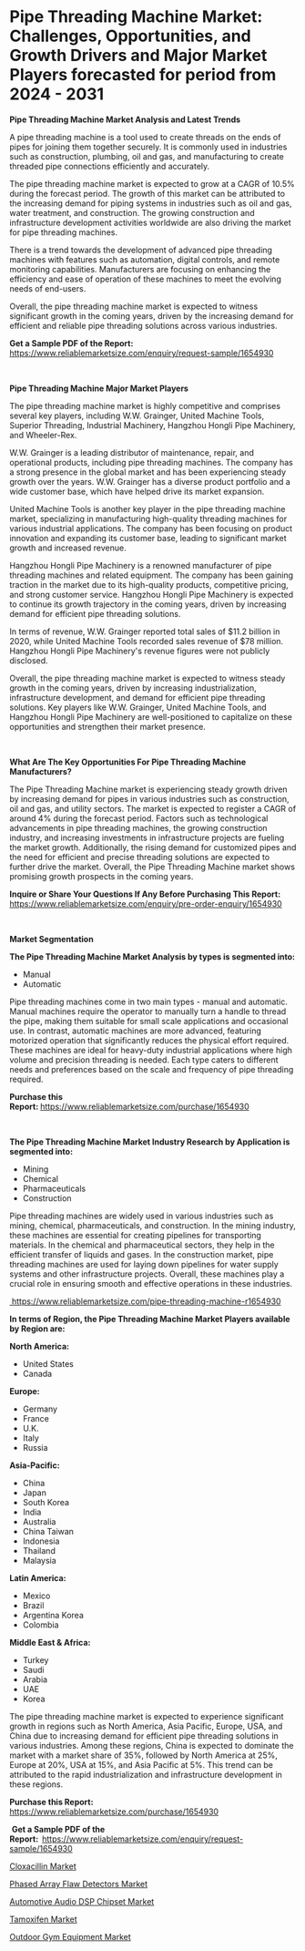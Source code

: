 <p><h1>Pipe Threading Machine Market: Challenges, Opportunities, and Growth Drivers and Major Market Players forecasted for period from 2024 - 2031</h1></p><p><strong>Pipe Threading Machine Market Analysis and Latest Trends</strong></p>
<p><p>A pipe threading machine is a tool used to create threads on the ends of pipes for joining them together securely. It is commonly used in industries such as construction, plumbing, oil and gas, and manufacturing to create threaded pipe connections efficiently and accurately.</p><p>The pipe threading machine market is expected to grow at a CAGR of 10.5% during the forecast period. The growth of this market can be attributed to the increasing demand for piping systems in industries such as oil and gas, water treatment, and construction. The growing construction and infrastructure development activities worldwide are also driving the market for pipe threading machines.</p><p>There is a trend towards the development of advanced pipe threading machines with features such as automation, digital controls, and remote monitoring capabilities. Manufacturers are focusing on enhancing the efficiency and ease of operation of these machines to meet the evolving needs of end-users.</p><p>Overall, the pipe threading machine market is expected to witness significant growth in the coming years, driven by the increasing demand for efficient and reliable pipe threading solutions across various industries.</p></p>
<p><strong>Get a Sample PDF of the Report:&nbsp;</strong> <a href="https://www.reliablemarketsize.com/enquiry/request-sample/1654930">https://www.reliablemarketsize.com/enquiry/request-sample/1654930</a></p>
<p>&nbsp;</p>
<p><strong>Pipe Threading Machine Major Market Players</strong></p>
<p><p>The pipe threading machine market is highly competitive and comprises several key players, including W.W. Grainger, United Machine Tools, Superior Threading, Industrial Machinery, Hangzhou Hongli Pipe Machinery, and Wheeler-Rex.</p><p>W.W. Grainger is a leading distributor of maintenance, repair, and operational products, including pipe threading machines. The company has a strong presence in the global market and has been experiencing steady growth over the years. W.W. Grainger has a diverse product portfolio and a wide customer base, which have helped drive its market expansion.</p><p>United Machine Tools is another key player in the pipe threading machine market, specializing in manufacturing high-quality threading machines for various industrial applications. The company has been focusing on product innovation and expanding its customer base, leading to significant market growth and increased revenue.</p><p>Hangzhou Hongli Pipe Machinery is a renowned manufacturer of pipe threading machines and related equipment. The company has been gaining traction in the market due to its high-quality products, competitive pricing, and strong customer service. Hangzhou Hongli Pipe Machinery is expected to continue its growth trajectory in the coming years, driven by increasing demand for efficient pipe threading solutions.</p><p>In terms of revenue, W.W. Grainger reported total sales of $11.2 billion in 2020, while United Machine Tools recorded sales revenue of $78 million. Hangzhou Hongli Pipe Machinery's revenue figures were not publicly disclosed.</p><p>Overall, the pipe threading machine market is expected to witness steady growth in the coming years, driven by increasing industrialization, infrastructure development, and demand for efficient pipe threading solutions. Key players like W.W. Grainger, United Machine Tools, and Hangzhou Hongli Pipe Machinery are well-positioned to capitalize on these opportunities and strengthen their market presence.</p></p>
<p>&nbsp;</p>
<p><strong>What Are The Key Opportunities For Pipe Threading Machine Manufacturers?</strong></p>
<p><p>The Pipe Threading Machine market is experiencing steady growth driven by increasing demand for pipes in various industries such as construction, oil and gas, and utility sectors. The market is expected to register a CAGR of around 4% during the forecast period. Factors such as technological advancements in pipe threading machines, the growing construction industry, and increasing investments in infrastructure projects are fueling the market growth. Additionally, the rising demand for customized pipes and the need for efficient and precise threading solutions are expected to further drive the market. Overall, the Pipe Threading Machine market shows promising growth prospects in the coming years.</p></p>
<p><strong>Inquire or Share Your Questions If Any Before Purchasing This Report:</strong> <a href="https://www.reliablemarketsize.com/enquiry/pre-order-enquiry/1654930">https://www.reliablemarketsize.com/enquiry/pre-order-enquiry/1654930</a></p>
<p>&nbsp;</p>
<p><strong>Market Segmentation</strong></p>
<p><strong>The Pipe Threading Machine Market Analysis by types is segmented into:</strong></p>
<p><ul><li>Manual</li><li>Automatic</li></ul></p>
<p><p>Pipe threading machines come in two main types - manual and automatic. Manual machines require the operator to manually turn a handle to thread the pipe, making them suitable for small scale applications and occasional use. In contrast, automatic machines are more advanced, featuring motorized operation that significantly reduces the physical effort required. These machines are ideal for heavy-duty industrial applications where high volume and precision threading is needed. Each type caters to different needs and preferences based on the scale and frequency of pipe threading required.</p></p>
<p><strong>Purchase this Report:&nbsp;</strong><a href="https://www.reliablemarketsize.com/purchase/1654930">https://www.reliablemarketsize.com/purchase/1654930</a></p>
<p>&nbsp;</p>
<p><strong>The Pipe Threading Machine Market Industry Research by Application is segmented into:</strong></p>
<p><ul><li>Mining</li><li>Chemical</li><li>Pharmaceuticals</li><li>Construction</li></ul></p>
<p><p>Pipe threading machines are widely used in various industries such as mining, chemical, pharmaceuticals, and construction. In the mining industry, these machines are essential for creating pipelines for transporting materials. In the chemical and pharmaceutical sectors, they help in the efficient transfer of liquids and gases. In the construction market, pipe threading machines are used for laying down pipelines for water supply systems and other infrastructure projects. Overall, these machines play a crucial role in ensuring smooth and effective operations in these industries.</p></p>
<p><a href="https://www.reliablemarketsize.com/pipe-threading-machine-r1654930">&nbsp;https://www.reliablemarketsize.com/pipe-threading-machine-r1654930</a></p>
<p><strong>In terms of Region, the Pipe Threading Machine Market Players available by Region are:</strong></p>
<p>
    <p> <strong> North America: </strong>
        <ul>
            <li>United States</li>
            <li>Canada</li>
        </ul>
        </p> 
    <p> <strong> Europe: </strong>
        <ul>
            <li>Germany</li>
            <li>France</li>
            <li>U.K.</li>
            <li>Italy</li>
            <li>Russia</li>
        </ul>
        </p> 
    <p> <strong> Asia-Pacific: </strong>
        <ul>
            <li>China</li>
            <li>Japan</li>
            <li>South Korea</li>
            <li>India</li>
            <li>Australia</li>
            <li>China Taiwan</li>
            <li>Indonesia</li>
            <li>Thailand</li>
            <li>Malaysia</li>
        </ul>
        </p> 
    <p> <strong> Latin America: </strong>
        <ul>
            <li>Mexico</li>
            <li>Brazil</li>
            <li>Argentina Korea</li>
            <li>Colombia</li>
        </ul>
        </p> 
    <p> <strong> Middle East & Africa: </strong>
        <ul>
            <li>Turkey</li>
            <li>Saudi</li>
            <li>Arabia</li>
            <li>UAE</li>
            <li>Korea</li>
        </ul>
    </p>
    </p>
<p><p>The pipe threading machine market is expected to experience significant growth in regions such as North America, Asia Pacific, Europe, USA, and China due to increasing demand for efficient pipe threading solutions in various industries. Among these regions, China is expected to dominate the market with a market share of 35%, followed by North America at 25%, Europe at 20%, USA at 15%, and Asia Pacific at 5%. This trend can be attributed to the rapid industrialization and infrastructure development in these regions.</p></p>
<p><strong>Purchase this Report: </strong><a href="https://www.reliablemarketsize.com/purchase/1654930">https://www.reliablemarketsize.com/purchase/1654930</a></p>
<p>&nbsp;<strong>Get a Sample PDF of the Report:&nbsp;&nbsp;</strong><a href="https://www.reliablemarketsize.com/enquiry/request-sample/1654930">https://www.reliablemarketsize.com/enquiry/request-sample/1654930</a></p>
<p><strong></strong></p>
<p><p><a href="https://github.com/ayamgoreng5458/Market-Research-Report-List-1/blob/main/cloxacillin-market.md">Cloxacillin Market</a></p><p><a href="https://medium.com/@haangelat16/global-phased-array-flaw-detectors-industry-types-applications-market-players-regional-growth-b9eb463d97c1">Phased Array Flaw Detectors Market</a></p><p><a href="https://www.linkedin.com/pulse/global-automotive-audio-dsp-chipset-market-sector-types-applications-xrkaf?trackingId=Rlq9IVx8SgqPCHkjl8BJgw%3D%3D">Automotive Audio DSP Chipset Market</a></p><p><a href="https://medium.com/@electatowne2023/tamoxifen-market-forecast-global-market-trends-and-analysis-from-2024-to-2031-covered-in-172-pages-82d48661c34d">Tamoxifen Market</a></p><p><a href="https://medium.com/@jeancoleman732/outdoor-gym-equipment-market-investigation-industry-evolution-and-forecast-till-2031-ac899242fe40">Outdoor Gym Equipment Market</a></p></p>